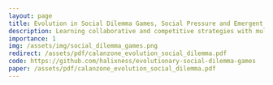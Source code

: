 ```yaml
---
layout: page
title: Evolution in Social Dilemma Games, Social Pressure and Emergent Behaviours
description: Learning collaborative and competitive strategies with multi-agent reinforcement learning and evolutionary algorithms in survival games.
importance: 1
img: /assets/img/social_dilemma_games.png
redirect: /assets/pdf/calanzone_evolution_social_dilemma.pdf
code: https://github.com/halixness/evolutionary-social-dilemma-games
paper: /assets/pdf/calanzone_evolution_social_dilemma.pdf
---
```

